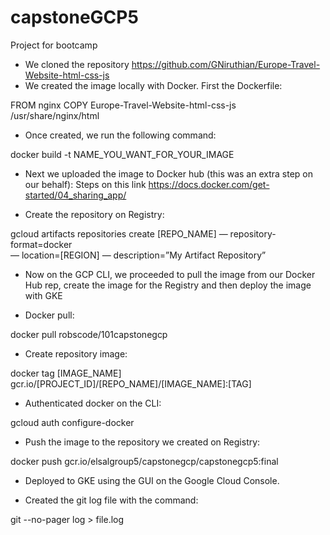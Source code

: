 # capstoneGCP5
Project for bootcamp

- We cloned the repository https://github.com/GNiruthian/Europe-Travel-Website-html-css-js
- We created the image locally with Docker. First the Dockerfile:


FROM nginx
COPY Europe-Travel-Website-html-css-js  /usr/share/nginx/html

- Once created, we run the following command:

docker build -t NAME_YOU_WANT_FOR_YOUR_IMAGE

- Next we uploaded the image to Docker hub (this was an extra step on our behalf):
Steps on this link https://docs.docker.com/get-started/04_sharing_app/

- Create the repository on Registry:

gcloud artifacts repositories create [REPO_NAME] — repository-format=docker \
— location=[REGION] — description=”My Artifact Repository”

- Now on the GCP CLI, we proceeded to pull the image from our Docker Hub rep, create the image for the Registry and then deploy the image with GKE

- Docker pull:

docker pull robscode/101capstonegcp

- Create repository image:

docker tag [IMAGE_NAME] gcr.io/[PROJECT_ID]/[REPO_NAME]/[IMAGE_NAME]:[TAG]

- Authenticated docker on the CLI:

gcloud auth configure-docker


- Push the image to the repository we created on Registry:

docker push gcr.io/elsalgroup5/capstonegcp/capstonegcp5:final

- Deployed to GKE using the GUI on the Google Cloud Console. 

- Created the git log file with the command:

git --no-pager log > file.log

